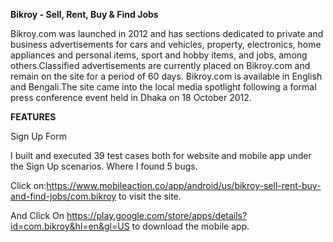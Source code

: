 **Bikroy - Sell, Rent, Buy & Find Jobs**

Bikroy.com was launched in 2012 and has sections dedicated to private and business advertisements for cars and vehicles, property, electronics, home appliances and personal items, sport and hobby items, and jobs, among others.Classified advertisements are currently placed on Bikroy.com and remain on the site for a period of 60 days. Bikroy.com is available in English and Bengali.The site came into the local media spotlight following a formal press conference event held in Dhaka on 18 October 2012. 

**FEATURES**

Sign Up Form

I built and executed 39 test cases both for website and mobile app under the Sign Up scenarios. Where I found 5 bugs.

Click on:https://www.mobileaction.co/app/android/us/bikroy-sell-rent-buy-and-find-jobs/com.bikroy  to visit the site.

And Click On https://play.google.com/store/apps/details?id=com.bikroy&hl=en&gl=US to download the mobile app.
